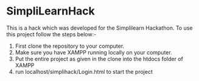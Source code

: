 # SimpliLearnHack
This is a hack which was developed for the Simplilearn Hackathon.
To use this project follow the steps below:-
1) First clone the repository to your computer.
2) Make sure you have XAMPP running locally on your computer.
3) Put the entire project as given in the clone into the htdocs folder of XAMPP 
4) run localhost/simplihack/Login.html to start the project
